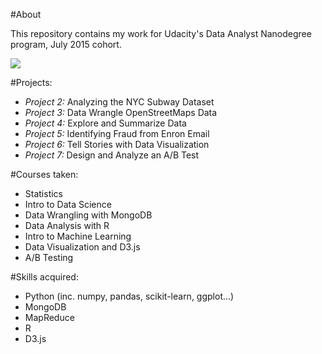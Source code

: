 
#About

This repository contains my work for Udacity's Data Analyst Nanodegree program, July 2015 cohort.

<img src="https://pbs.twimg.com/media/B4LemTlIMAAy8AM.jpg">

#Projects:

* *Project 2:* Analyzing the NYC Subway Dataset
* *Project 3:* Data Wrangle OpenStreetMaps Data
* *Project 4:* Explore and Summarize Data
* *Project 5:* Identifying Fraud from Enron Email
* *Project 6:* Tell Stories with Data Visualization 
* *Project 7:* Design and Analyze an A/B Test 

#Courses taken:
* Statistics
* Intro to Data Science
* Data Wrangling with MongoDB
* Data Analysis with R
* Intro to Machine Learning
* Data Visualization and D3.js
* A/B Testing

#Skills acquired:
* Python (inc. numpy, pandas, scikit-learn, ggplot...)
* MongoDB
* MapReduce
* R
* D3.js
